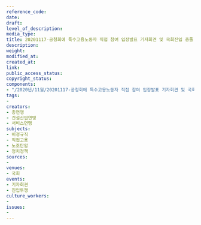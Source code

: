 ```yaml
---
reference_code: 
date: 
draft: 
level_of_description: 
media_type: 
title: 20201117-공청회에 특수고용노동자 직접 참여 입장발표 기자회견 및 국회진입 충돌
description: 
weight: 
modified_at: 
created_at: 
link: 
public_access_status: 
copyright_status: 
components:
- "/2020년/11월/20201117-공청회에 특수고용노동자 직접 참여 입장발표 기자회견 및 국회진입 충돌/1280_1DX0960.jpg"
tags:
- 
creators:
- 총연맹
- 건설산업연맹
- 서비스연맹
subjects:
- 비정규직
- 직접고용
- 노조탄압
- 정치정책
sources:
- 
venues:
- 국회
events:
- 기자회견
- 진입투쟁
culture_workers:
- 
issues:
- 
---
```

